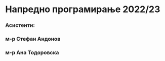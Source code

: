 # Напредно програмирање 2022/23

### Асистенти: 
###      м-р Стефан Андонов
###      м-р Ана Тодоровска
